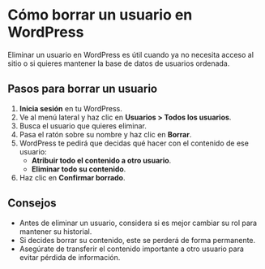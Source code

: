 # Cómo borrar un usuario en WordPress

Eliminar un usuario en WordPress es útil cuando ya no necesita acceso al sitio o si quieres mantener la base de datos de usuarios ordenada.

## Pasos para borrar un usuario
1. **Inicia sesión** en tu WordPress.
2. Ve al menú lateral y haz clic en **Usuarios > Todos los usuarios**.
3. Busca el usuario que quieres eliminar.
4. Pasa el ratón sobre su nombre y haz clic en **Borrar**.
5. WordPress te pedirá que decidas qué hacer con el contenido de ese usuario:
   - **Atribuir todo el contenido a otro usuario**.
   - **Eliminar todo su contenido**.
6. Haz clic en **Confirmar borrado**.

## Consejos
- Antes de eliminar un usuario, considera si es mejor cambiar su rol para mantener su historial.
- Si decides borrar su contenido, este se perderá de forma permanente.
- Asegúrate de transferir el contenido importante a otro usuario para evitar pérdida de información.

